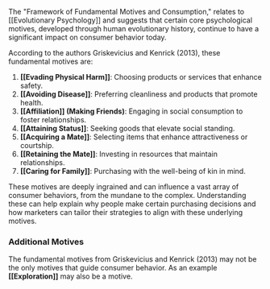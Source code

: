 The "Framework of Fundamental Motives and Consumption," relates to [[Evolutionary Psychology]] and suggests that certain core psychological motives, developed through human evolutionary history, continue to have a significant impact on consumer behavior today. 

According to the authors Griskevicius and Kenrick (2013), these fundamental motives are:
1. **[[Evading Physical Harm]]**: Choosing products or services that enhance safety.
2. **[[Avoiding Disease]]**: Preferring cleanliness and products that promote health.
3. **[[Affiliation]] (Making Friends)**: Engaging in social consumption to foster relationships.
4. **[[Attaining Status]]**: Seeking goods that elevate social standing.
5. **[[Acquiring a Mate]]**: Selecting items that enhance attractiveness or courtship.
6. **[[Retaining the Mate]]**: Investing in resources that maintain relationships.
7. **[[Caring for Family]]**: Purchasing with the well-being of kin in mind.

These motives are deeply ingrained and can influence a vast array of consumer behaviors, from the mundane to the complex. Understanding these can help explain why people make certain purchasing decisions and how marketers can tailor their strategies to align with these underlying motives.


### Additional Motives
The fundamental motives from Griskevicius and Kenrick (2013) may not be the only motives that guide consumer behavior. As an example **[[Exploration]]** may also be a motive.


